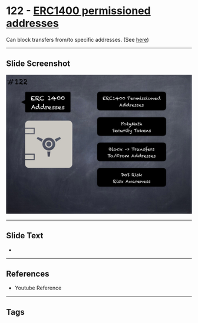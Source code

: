 # 122 - [ERC1400 permissioned addresses](ERC1400%20permissioned%20addresses.md)
Can block transfers from/to specific addresses. (See [here](https://gist.github.com/shayanb/cd495e23c7cf1a8b269f8ce7fd198538#file-token_checklist-md))
___
## Slide Screenshot
![0122.png](../../images/5.Pitfalls%20and%20Best%20Practices%20201/122.png)
___
## Slide Text
- 
___
## References
- Youtube Reference
___
## Tags